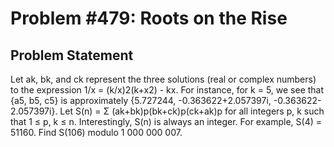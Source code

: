 # Problem #479: Roots on the Rise 

## Problem Statement 

Let ak, bk, and ck represent the three solutions (real or complex numbers) to the expression 1/x = (k/x)2(k+x2) - kx.
For instance, for k = 5, we see that {a5, b5, c5} is approximately {5.727244, -0.363622+2.057397i, -0.363622-2.057397i}.
Let S(n) = Σ (ak+bk)p(bk+ck)p(ck+ak)p for all integers p, k such that 1 ≤ p, k ≤ n. 
Interestingly, S(n) is always an integer. For example, S(4) = 51160.
Find S(106) modulo 1 000 000 007.

